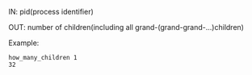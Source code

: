 IN: pid(process identifier)

OUT: number of children(including all grand-(grand-grand-...)children)

Example:
```
how_many_children 1
32

```
